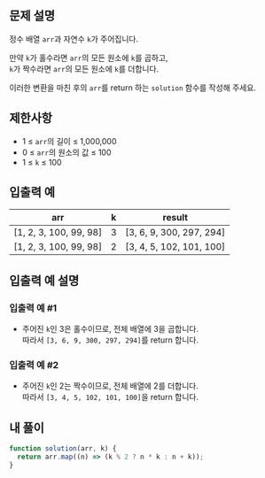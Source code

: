 ## 문제 설명

정수 배열 `arr`과 자연수 `k`가 주어집니다.

만약 `k`가 홀수라면 `arr`의 모든 원소에 `k`를 곱하고,  
`k`가 짝수라면 `arr`의 모든 원소에 `k`를 더합니다.

이러한 변환을 마친 후의 `arr`를 return 하는 `solution` 함수를 작성해 주세요.

## 제한사항

- 1 ≤ `arr`의 길이 ≤ 1,000,000
- 0 ≤ `arr`의 원소의 값 ≤ 100
- 1 ≤ `k` ≤ 100

## 입출력 예

| arr                    | k   | result                   |
| ---------------------- | --- | ------------------------ |
| [1, 2, 3, 100, 99, 98] | 3   | [3, 6, 9, 300, 297, 294] |
| [1, 2, 3, 100, 99, 98] | 2   | [3, 4, 5, 102, 101, 100] |

## 입출력 예 설명

### 입출력 예 #1

- 주어진 `k`인 3은 홀수이므로, 전체 배열에 3을 곱합니다.  
  따라서 `[3, 6, 9, 300, 297, 294]`를 return 합니다.

### 입출력 예 #2

- 주어진 `k`인 2는 짝수이므로, 전체 배열에 2를 더합니다.  
  따라서 `[3, 4, 5, 102, 101, 100]`을 return 합니다.

## 내 풀이

```js
function solution(arr, k) {
  return arr.map((n) => (k % 2 ? n * k : n + k));
}
```
